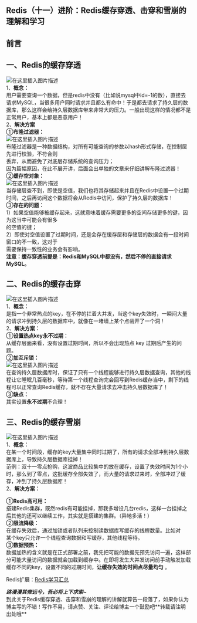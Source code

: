 ## Redis（十一）进阶：Redis缓存穿透、击穿和雪崩的理解和学习

## 前言

## 一、Redis的缓存穿透

![在这里插入图片描述](https://img-blog.csdnimg.cn/20210126195904746.png?x-oss-process=image/watermark,type_ZmFuZ3poZW5naGVpdGk,shadow_10,text_aHR0cHM6Ly9ibG9nLmNzZG4ubmV0L3dlaXhpbl80MzgyOTQ0Mw==,size_16,color_FFFFFF,t_70)  
1、**概念：**  
用户需要查询一个数据，但是redis中没有（比如说mysql中id=-1的数），直接去请求MySQL，当很多用户同时请求并且都么有命中！于是都去请求了持久层的数据库，那么这样会给持久层数据库带来非常大的压力。一般出现这样的情况都不是正常用户，基本上都是恶意用户！  
2、**解决方案**  
①**布隆过滤器：**  
![在这里插入图片描述](https://img-blog.csdnimg.cn/20210126201036751.png?x-oss-process=image/watermark,type_ZmFuZ3poZW5naGVpdGk,shadow_10,text_aHR0cHM6Ly9ibG9nLmNzZG4ubmV0L3dlaXhpbl80MzgyOTQ0Mw==,size_16,color_FFFFFF,t_70)  
布隆过滤器是一种数据结构，对所有可能查询的参数以hash形式存储，在控制层先进行校验，不符合则  
丢弃，从而避免了对底层存储系统的查询压力；  
因为篇幅原因，在此不展开讲，后面会出单独的文章来仔细讲解布隆过滤器！  
②**缓存空对象：**  
![在这里插入图片描述](https://img-blog.csdnimg.cn/20210126200926925.png?x-oss-process=image/watermark,type_ZmFuZ3poZW5naGVpdGk,shadow_10,text_aHR0cHM6Ly9ibG9nLmNzZG4ubmV0L3dlaXhpbl80MzgyOTQ0Mw==,size_16,color_FFFFFF,t_70)  
当存储层查不到，即使是空值，我们也将其存储起来并且在Redis中设置一个过期时间，之后再访问这个数据将会从Redis中访问，保护了持久层的数据库！  
③**存在的问题：**  
1）如果空值能够被缓存起来，这就意味着缓存需要更多的空间存储更多的键，因为这当中可能会有很多  
的空值的键；  
2）即使对空值设置了过期时间，还是会存在缓存层和存储层的数据会有一段时间窗口的不一致，这对于  
需要保持一致性的业务会有影响。  
**注意：缓存穿透前提是：Redis和MySQL中都没有，然后不停的直接请求MySQL。**

## 二、Redis的缓存击穿

![在这里插入图片描述](https://img-blog.csdnimg.cn/20210126201412391.png?x-oss-process=image/watermark,type_ZmFuZ3poZW5naGVpdGk,shadow_10,text_aHR0cHM6Ly9ibG9nLmNzZG4ubmV0L3dlaXhpbl80MzgyOTQ0Mw==,size_16,color_FFFFFF,t_70)  
1、**概念：**  
是指一个非常热点的key，在不停的扛着大并发，当这个key失效时，一瞬间大量的请求冲到持久层的数据库中，就像在一堵墙上某个点凿开了一个洞！  
2、**解决方案：**  
①**设置热点key永不过期：**  
从缓存层面来看，没有设置过期时间，所以不会出现热点 key 过期后产生的问题。  
②**加互斥锁：**  
![在这里插入图片描述](https://img-blog.csdnimg.cn/20210126201645155.png?x-oss-process=image/watermark,type_ZmFuZ3poZW5naGVpdGk,shadow_10,text_aHR0cHM6Ly9ibG9nLmNzZG4ubmV0L3dlaXhpbl80MzgyOTQ0Mw==,size_16,color_FFFFFF,t_70)  
在查询持久层数据库时，保证了只有一个线程能够进行持久层数据查询，其他的线程让它睡眠几百毫秒，等待第一个线程查询完会回写到Redis缓存当中，剩下的线程可以正常查询Redis缓存，就不存在大量请求去冲击持久层数据库了！  
③**缺点：**  
其实设置**永不过期**不合理！

## 三、Redis的缓存雪崩

![在这里插入图片描述](https://img-blog.csdnimg.cn/20210126201940972.png?x-oss-process=image/watermark,type_ZmFuZ3poZW5naGVpdGk,shadow_10,text_aHR0cHM6Ly9ibG9nLmNzZG4ubmV0L3dlaXhpbl80MzgyOTQ0Mw==,size_16,color_FFFFFF,t_70)  
1、**概念：**  
在某一个时间段，缓存的key大量集中同时过期了，所有的请求全部冲到持久层数据库上，导致持久层数据库挂掉！  
范例：双十一零点抢购，这波商品比较集中的放在缓存，设置了失效时间为1个小时，那么到了零点，这批缓存全部失效了，而大量的请求过来时，全部冲过了缓存，冲到了持久层数据库！  
2、**解决方案：**

①**Redis高可用：**  
搭建Redis集群，既然redis有可能挂掉，那我多增设几台redis，这样一台挂掉之后其他的还可以继续工作，其实就是搭建的集群。（异地多活！）  
②**限流降级：**  
在缓存失效后，通过加锁或者队列来控制读数据库写缓存的线程数量。比如对  
某个key只允许一个线程查询数据和写缓存，其他线程等待。  
③**数据预热：**  
数据加热的含义就是在正式部署之前，我先把可能的数据先预先访问一遍，这样部分可能大量访问的数据就会加载到缓存中。在即将发生大并发访问前手动触发加载缓存不同的key，设置不同的过期时间，**让缓存失效的时间点尽量均匀** 。

Redis扩展：[Redis学习汇总](https://blog.csdn.net/weixin_43829443/article/details/112839985)

***路漫漫其修远兮，吾必将上下求索~***  
到此关于Redis缓存穿透、击穿和雪崩的理解的讲解就算告一段落了，如果你认为博主写的不错！写作不易，请点赞、关注、评论给博主一个鼓励吧\*\*转载请注明出处哦\*\*